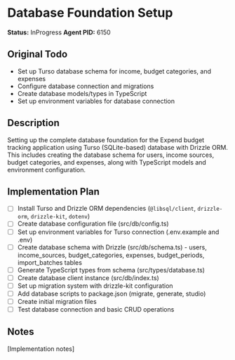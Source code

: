 # Database Foundation Setup

**Status:** InProgress
**Agent PID:** 6150

## Original Todo

- Set up Turso database schema for income, budget categories, and expenses
- Configure database connection and migrations
- Create database models/types in TypeScript
- Set up environment variables for database connection

## Description

Setting up the complete database foundation for the Expend budget tracking application using Turso (SQLite-based) database with Drizzle ORM. This includes creating the database schema for users, income sources, budget categories, and expenses, along with TypeScript models and environment configuration.

## Implementation Plan

- [ ] Install Turso and Drizzle ORM dependencies (`@libsql/client`, `drizzle-orm`, `drizzle-kit`, `dotenv`)
- [ ] Create database configuration file (src/db/config.ts)
- [ ] Set up environment variables for Turso connection (.env.example and .env)
- [ ] Create database schema with Drizzle (src/db/schema.ts) - users, income_sources, budget_categories, expenses, budget_periods, import_batches tables
- [ ] Generate TypeScript types from schema (src/types/database.ts)
- [ ] Create database client instance (src/db/index.ts)
- [ ] Set up migration system with drizzle-kit configuration
- [ ] Add database scripts to package.json (migrate, generate, studio)
- [ ] Create initial migration files
- [ ] Test database connection and basic CRUD operations

## Notes

[Implementation notes]